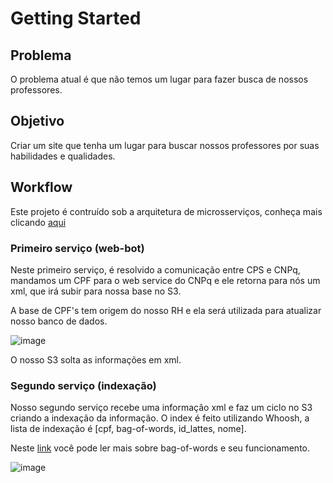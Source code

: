 # Getting Started

## Problema
O problema atual é que não temos um lugar para fazer busca de nossos professores.

## Objetivo
Criar um site que tenha um lugar para buscar nossos professores por suas habilidades e qualidades.

## Workflow
Este projeto é contruído sob a arquitetura de microsserviços, conheça mais clicando [aqui](https://exame.abril.com.br/negocios/dino/explorando-a-arquitetura-de-microsservicos/)

### Primeiro serviço (web-bot)

Neste primeiro serviço, é resolvido a comunicação entre CPS e CNPq, mandamos um CPF para o web service do CNPq e ele retorna para nós um xml, que irá subir para nossa base no S3.

A base de CPF's tem origem do nosso RH e ela será utilizada para atualizar nosso banco de dados.

![image](https://user-images.githubusercontent.com/43144590/45553023-0ac99680-b809-11e8-9679-c22414aeaa7b.png)

O nosso S3 solta as informações em xml.

### Segundo serviço (indexação)

Nosso segundo serviço recebe uma informação xml e faz um ciclo no S3 criando a indexação da informação.
O index é feito utilizando Whoosh, a lista de indexação é [cpf, bag-of-words, id_lattes, nome].

Neste [link](https://pythonprogramminglanguage.com/bag-of-words/) você pode ler mais sobre bag-of-words e seu funcionamento.

![image](https://user-images.githubusercontent.com/43144590/45553626-d35be980-b80a-11e8-9a52-2f869eb614bf.png)

